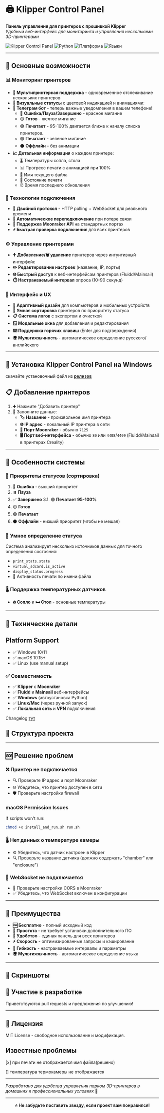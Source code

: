 # 🖨️ Klipper Control Panel

**Панель управления для принтеров с прошивкой Klipper**  
*Удобный веб-интерфейс для мониторинга и управления несколькими 3D-принтерами*

![Klipper Control Panel](https://img.shields.io/badge/Версия-1.0.0-blue.svg)
![Python](https://img.shields.io/badge/Python-3.7+-green.svg)
![Платформа](https://img.shields.io/badge/Платформа-Windows%20%7C%20Linux%20%7C%20Mac-lightgrey.svg)
![Языки](https://img.shields.io/badge/Языки-Русский%20%7C%20Английский-green.svg)

---

## 🌟 Основные возможности

### 📊 Мониторинг принтеров
- **🔢 Мультипринтерная поддержка** - одновременное отслеживание нескольких принтеров
- **🎨 Визуальные статусы** с цветовой индикацией и анимациями:
- **🔢 Телеграм бот** - теперь важные уведомления в вашем телефоне!
  - 🔴 **Ошибка/Пауза/Завершено** - красное мигание
  - 🟡 **Готов** - желтое мигание
  - 🟢 **Печатает** - 95-100% двигается ближе к началу списка принтеров.
  - 🟢 **Печатает** - зеленое мигание
  - ⚫ **Оффлайн** - без анимации
- **📈 Детальная информация** о каждом принтере:
  - 🌡️ Температуры сопла, стола
  - 📊 Прогресс печати с анимацией при 100%
  - 📁 Имя текущего файла
  - 🔄 Состояние печати
  - ⏰ Время последнего обновления

### 🔌 Технологии подключения
- **🔄 Двойной протокол** - HTTP polling + WebSocket для реального времени
- **🔁 Автоматическое переподключение** при потере связи
- **🌙 Поддержка Moonraker API** на стандартных портах
- **⚡ Быстрая проверка подключения** для всех принтеров

### ⚙️ Управление принтерами
- **➕ Добавление/🗑️ удаление** принтеров через интуитивный интерфейс
- **✏️ Редактирование настроек** (название, IP, порты)
- **🌐 Быстрый доступ** к веб-интерфейсам принтеров (Fluidd/Mainsail)
- **⏱️ Настраиваемый интервал** опроса (10-90 секунд)

### 📱 Интерфейс и UX
- **📱 Адаптивный дизайн** для компьютеров и мобильных устройств
- **🔢 Умная сортировка** принтеров по приоритету статуса
- **📋 Система логов** с экспортом и очисткой
- **🪟 Модальные окна** для добавления и редактирования
- **⌨️ Поддержка горячих клавиш** (Enter для подтверждения)
- **🌍 Мультиязычность** - автоматическое определение русского/английского

---



## 🚀 Установка Klipper Control Panel на Windows

скачайте установочный файл из [**релизов**](https://github.com/Tombraider2006/KCP/releases/)



## 📋 Добавление принтеров

1. ➕ Нажмите "Добавить принтер"
2. 📝 Заполните данные:
   - **🏷️ Название** - произвольное имя принтера
   - **🌐 IP адрес** - локальный IP принтера в сети
   - **🔌 Порт Moonraker** - обычно `7125`
   - **🖥️ Порт веб-интерфейса** - обычно `80` или `4408`/`4409` (Fluidd/Mainsail в принтерах Creality)

---

## 🎯 Особенности системы

### 🎯 Приоритеты статусов (сортировка)
1.   🔴 **Ошибка** - высший приоритет
2.   ⏸️ **Пауза** 
3.   ✅ **Завершено**
3.1. 🟢 **Печатает 95-100%** 
4.   🟡 **Готов**
5.   🟢 **Печатает** 
6.   ⚫ **Оффлайн** - низший приоритет (чтобы не мешал)

### 🧠 Умное определение статуса
Система анализирует несколько источников данных для точного определения состояния:
- `print_stats.state`
- `virtual_sdcard.is_active` 
- `display_status.progress`
- 📁 Активность печати по имени файла

### 🌡️ Поддержка температурных датчиков
- **🔥 Сопло** и **🛏️ Стол** - основные температуры

---

## 🔧 Технические детали

## Platform Support

- ✅ Windows 10/11
- ✅ macOS 10.15+ 
- ✅ Linux (use manual setup)




### ✅ Совместимость
- ✅ **Klipper** с **Moonraker**
- ✅ **Fluidd** и **Mainsail** веб-интерфейсы
- ✅ **Windows** (автоустановка Python)
- ✅ **Linux/Mac** (через ручной запуск)
- ✅ **Локальная сеть** и **VPN** подключения

Changelog [тут](/changelog.md)

## 📁 Структура проекта



---

## 🆘 Решение проблем

### ❌ Принтер не подключается
- 🔍 Проверьте IP адрес и порт Moonraker
- 🌐 Убедитесь, что принтер доступен в сети
- 🛡️ Проверьте настройки firewall

### macOS Permission Issues
If scripts won't run:
```bash
chmod +x install_and_run.sh run.sh
```
### 🌡️ Нет данных о температуре камеры
- ⚙️ Убедитесь, что датчик настроен в Klipper
- 🔍 Проверьте название датчика (должно содержать "chamber" или "enclosure")

### 🔌 WebSocket не подключается
- 🔧 Проверьте настройки CORS в Moonraker
- ✅ Убедитесь, что WebSocket включен в конфигурации

---

## 🎉 Преимущества

- **🆓 Бесплатно** - полный исходный код
- **🚀 Простота** - не требует установки дополнительного ПО
- **📱 Удобство** - единая панель для всех принтеров
- **⚡ Скорость** - оптимизированные запросы и кэширование
- **🔧 Гибкость** - настраиваемые интервалы и параметры
- **🌍 Мультиязычность** - автоматическое определение языка

---

## 📸 Скриншоты


## 🤝 Участие в разработке

Приветствуются pull requests и предложения по улучшению!

---

## 📄 Лицензия

MIT License - свободное использование и модификация.



## Известные проблемы

[x] при печати не отображается имя файла(решено)

[] температура термокамеры не отображается

---

*Разработано для удобства управления парком 3D-принтеров в домашних и профессиональных условиях* 🚀

---

<div align="center">

**⭐ Не забудьте поставить звезду, если проект вам понравился!**

</div>
